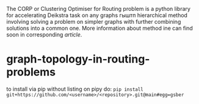 The CORP or Clustering Optimiser for Routing problem is a python library for accelerating Deikstra task on any graphs гыштп hierarchical method involving solving a problem on simpler graphs with further combining solutions into a common one. More information about method ine can find soon in corresponding _article_.


# graph-topology-in-routing-problems

to install via pip without listing on pipy do: 
```pip install git+https://github.com/<username>/<repository>.git@main#egg=gsber```
